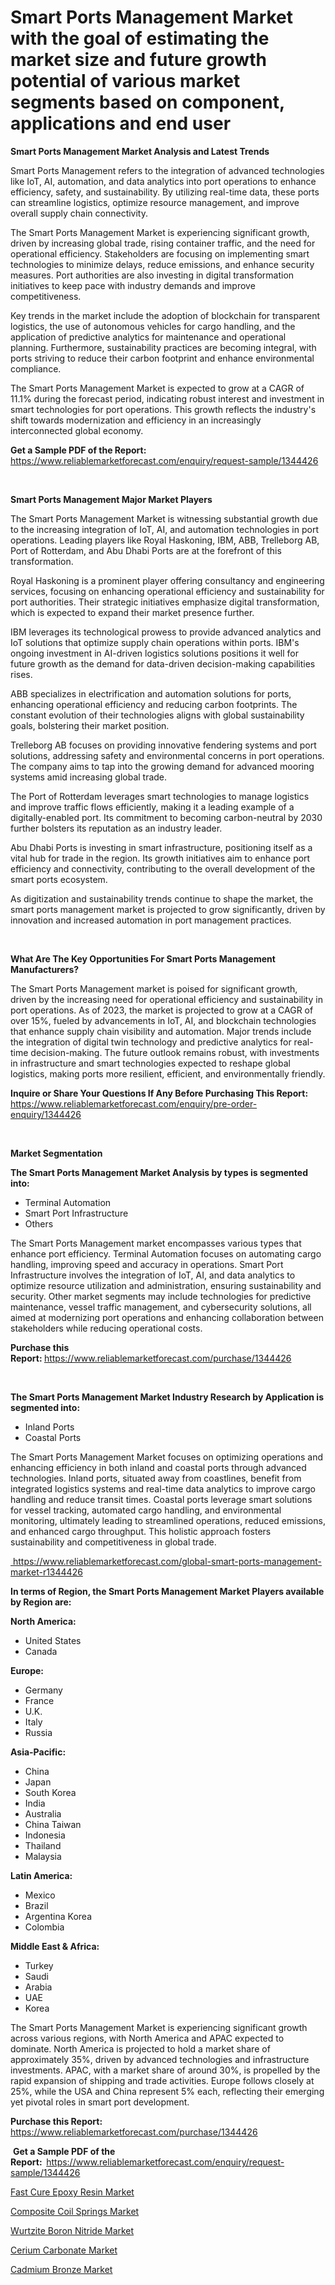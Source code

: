 <p><h1>Smart Ports Management Market with the goal of estimating the market size and future growth potential of various market segments based on component, applications and end user</h1></p><p><strong>Smart Ports Management Market Analysis and Latest Trends</strong></p>
<p><p>Smart Ports Management refers to the integration of advanced technologies like IoT, AI, automation, and data analytics into port operations to enhance efficiency, safety, and sustainability. By utilizing real-time data, these ports can streamline logistics, optimize resource management, and improve overall supply chain connectivity. </p><p>The Smart Ports Management Market is experiencing significant growth, driven by increasing global trade, rising container traffic, and the need for operational efficiency. Stakeholders are focusing on implementing smart technologies to minimize delays, reduce emissions, and enhance security measures. Port authorities are also investing in digital transformation initiatives to keep pace with industry demands and improve competitiveness.</p><p>Key trends in the market include the adoption of blockchain for transparent logistics, the use of autonomous vehicles for cargo handling, and the application of predictive analytics for maintenance and operational planning. Furthermore, sustainability practices are becoming integral, with ports striving to reduce their carbon footprint and enhance environmental compliance.</p><p>The Smart Ports Management Market is expected to grow at a CAGR of 11.1% during the forecast period, indicating robust interest and investment in smart technologies for port operations. This growth reflects the industry's shift towards modernization and efficiency in an increasingly interconnected global economy.</p></p>
<p><strong>Get a Sample PDF of the Report:&nbsp;</strong> <a href="https://www.reliablemarketforecast.com/enquiry/request-sample/1344426?utm_campaign=1108&utm_medium=2&utm_source=Github&utm_content=ia&utm_term=11122024&utm_id=smart-ports-management">https://www.reliablemarketforecast.com/enquiry/request-sample/1344426</a></p>
<p>&nbsp;</p>
<p><strong>Smart Ports Management Major Market Players</strong></p>
<p><p>The Smart Ports Management Market is witnessing substantial growth due to the increasing integration of IoT, AI, and automation technologies in port operations. Leading players like Royal Haskoning, IBM, ABB, Trelleborg AB, Port of Rotterdam, and Abu Dhabi Ports are at the forefront of this transformation.</p><p>Royal Haskoning is a prominent player offering consultancy and engineering services, focusing on enhancing operational efficiency and sustainability for port authorities. Their strategic initiatives emphasize digital transformation, which is expected to expand their market presence further.</p><p>IBM leverages its technological prowess to provide advanced analytics and IoT solutions that optimize supply chain operations within ports. IBM's ongoing investment in AI-driven logistics solutions positions it well for future growth as the demand for data-driven decision-making capabilities rises.</p><p>ABB specializes in electrification and automation solutions for ports, enhancing operational efficiency and reducing carbon footprints. The constant evolution of their technologies aligns with global sustainability goals, bolstering their market position.</p><p>Trelleborg AB focuses on providing innovative fendering systems and port solutions, addressing safety and environmental concerns in port operations. The company aims to tap into the growing demand for advanced mooring systems amid increasing global trade.</p><p>The Port of Rotterdam leverages smart technologies to manage logistics and improve traffic flows efficiently, making it a leading example of a digitally-enabled port. Its commitment to becoming carbon-neutral by 2030 further bolsters its reputation as an industry leader.</p><p>Abu Dhabi Ports is investing in smart infrastructure, positioning itself as a vital hub for trade in the region. Its growth initiatives aim to enhance port efficiency and connectivity, contributing to the overall development of the smart ports ecosystem.</p><p>As digitization and sustainability trends continue to shape the market, the smart ports management market is projected to grow significantly, driven by innovation and increased automation in port management practices.</p></p>
<p>&nbsp;</p>
<p><strong>What Are The Key Opportunities For Smart Ports Management Manufacturers?</strong></p>
<p><p>The Smart Ports Management market is poised for significant growth, driven by the increasing need for operational efficiency and sustainability in port operations. As of 2023, the market is projected to grow at a CAGR of over 15%, fueled by advancements in IoT, AI, and blockchain technologies that enhance supply chain visibility and automation. Major trends include the integration of digital twin technology and predictive analytics for real-time decision-making. The future outlook remains robust, with investments in infrastructure and smart technologies expected to reshape global logistics, making ports more resilient, efficient, and environmentally friendly.</p></p>
<p><strong>Inquire or Share Your Questions If Any Before Purchasing This Report:</strong> <a href="https://www.reliablemarketforecast.com/enquiry/pre-order-enquiry/1344426?utm_campaign=1108&utm_medium=2&utm_source=Github&utm_content=ia&utm_term=11122024&utm_id=smart-ports-management">https://www.reliablemarketforecast.com/enquiry/pre-order-enquiry/1344426</a></p>
<p>&nbsp;</p>
<p><strong>Market Segmentation</strong></p>
<p><strong>The Smart Ports Management Market Analysis by types is segmented into:</strong></p>
<p><ul><li>Terminal Automation</li><li>Smart Port Infrastructure</li><li>Others</li></ul></p>
<p><p>The Smart Ports Management market encompasses various types that enhance port efficiency. Terminal Automation focuses on automating cargo handling, improving speed and accuracy in operations. Smart Port Infrastructure involves the integration of IoT, AI, and data analytics to optimize resource utilization and administration, ensuring sustainability and security. Other market segments may include technologies for predictive maintenance, vessel traffic management, and cybersecurity solutions, all aimed at modernizing port operations and enhancing collaboration between stakeholders while reducing operational costs.</p></p>
<p><strong>Purchase this Report:&nbsp;</strong><a href="https://www.reliablemarketforecast.com/purchase/1344426?utm_campaign=1108&utm_medium=2&utm_source=Github&utm_content=ia&utm_term=11122024&utm_id=smart-ports-management">https://www.reliablemarketforecast.com/purchase/1344426</a></p>
<p>&nbsp;</p>
<p><strong>The Smart Ports Management Market Industry Research by Application is segmented into:</strong></p>
<p><ul><li>Inland Ports</li><li>Coastal Ports</li></ul></p>
<p><p>The Smart Ports Management Market focuses on optimizing operations and enhancing efficiency in both inland and coastal ports through advanced technologies. Inland ports, situated away from coastlines, benefit from integrated logistics systems and real-time data analytics to improve cargo handling and reduce transit times. Coastal ports leverage smart solutions for vessel tracking, automated cargo handling, and environmental monitoring, ultimately leading to streamlined operations, reduced emissions, and enhanced cargo throughput. This holistic approach fosters sustainability and competitiveness in global trade.</p></p>
<p><a href="https://www.reliablemarketforecast.com/global-smart-ports-management-market-r1344426?utm_campaign=1108&utm_medium=2&utm_source=Github&utm_content=ia&utm_term=11122024&utm_id=smart-ports-management">&nbsp;https://www.reliablemarketforecast.com/global-smart-ports-management-market-r1344426</a></p>
<p><strong>In terms of Region, the Smart Ports Management Market Players available by Region are:</strong></p>
<p>
    <p> <strong> North America: </strong>
        <ul>
            <li>United States</li>
            <li>Canada</li>
        </ul>
        </p> 
    <p> <strong> Europe: </strong>
        <ul>
            <li>Germany</li>
            <li>France</li>
            <li>U.K.</li>
            <li>Italy</li>
            <li>Russia</li>
        </ul>
        </p> 
    <p> <strong> Asia-Pacific: </strong>
        <ul>
            <li>China</li>
            <li>Japan</li>
            <li>South Korea</li>
            <li>India</li>
            <li>Australia</li>
            <li>China Taiwan</li>
            <li>Indonesia</li>
            <li>Thailand</li>
            <li>Malaysia</li>
        </ul>
        </p> 
    <p> <strong> Latin America: </strong>
        <ul>
            <li>Mexico</li>
            <li>Brazil</li>
            <li>Argentina Korea</li>
            <li>Colombia</li>
        </ul>
        </p> 
    <p> <strong> Middle East & Africa: </strong>
        <ul>
            <li>Turkey</li>
            <li>Saudi</li>
            <li>Arabia</li>
            <li>UAE</li>
            <li>Korea</li>
        </ul>
    </p>
    </p>
<p><p>The Smart Ports Management Market is experiencing significant growth across various regions, with North America and APAC expected to dominate. North America is projected to hold a market share of approximately 35%, driven by advanced technologies and infrastructure investments. APAC, with a market share of around 30%, is propelled by the rapid expansion of shipping and trade activities. Europe follows closely at 25%, while the USA and China represent 5% each, reflecting their emerging yet pivotal roles in smart port development.</p></p>
<p><strong>Purchase this Report: </strong><a href="https://www.reliablemarketforecast.com/purchase/1344426?utm_campaign=1108&utm_medium=2&utm_source=Github&utm_content=ia&utm_term=11122024&utm_id=smart-ports-management">https://www.reliablemarketforecast.com/purchase/1344426</a></p>
<p>&nbsp;<strong>Get a Sample PDF of the Report:&nbsp;&nbsp;</strong><a href="https://www.reliablemarketforecast.com/enquiry/request-sample/1344426?utm_campaign=1108&utm_medium=2&utm_source=Github&utm_content=ia&utm_term=11122024&utm_id=smart-ports-management">https://www.reliablemarketforecast.com/enquiry/request-sample/1344426</a></p>
<p><strong></strong></p>
<p><p><a href="https://www.linkedin.com/pulse/study-global-fast-cure-epoxy-resin-market-emphasis-onthe-cagr-osvoe?utm_campaign=1108&utm_medium=2&utm_source=Github&utm_content=ia&utm_term=11122024&utm_id=smart-ports-management">Fast Cure Epoxy Resin Market</a></p><p><a href="https://www.linkedin.com/pulse/c-hannibex-sqmmf?utm_campaign=1108&utm_medium=2&utm_source=Github&utm_content=ia&utm_term=11122024&utm_id=smart-ports-management">Composite Coil Springs Market</a></p><p><a href="https://www.linkedin.com/pulse/projected-market-revenue-wurtzite-boron-nitride-7-nshle?utm_campaign=1108&utm_medium=2&utm_source=Github&utm_content=ia&utm_term=11122024&utm_id=smart-ports-management">Wurtzite Boron Nitride Market</a></p><p><a href="https://www.linkedin.com/pulse/c-hannibex-sqmmf?utm_campaign=1108&utm_medium=2&utm_source=Github&utm_content=ia&utm_term=11122024&utm_id=smart-ports-management">Cerium Carbonate Market</a></p><p><a href="https://www.linkedin.com/pulse/c-hannibex-sqmmf?utm_campaign=1108&utm_medium=2&utm_source=Github&utm_content=ia&utm_term=11122024&utm_id=smart-ports-management">Cadmium Bronze Market</a></p></p>